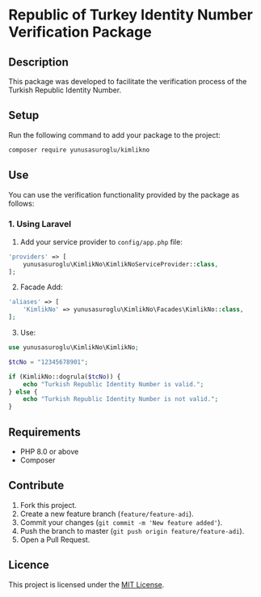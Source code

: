 # Republic of Turkey Identity Number Verification Package

## Description
This package was developed to facilitate the verification process of the Turkish Republic Identity Number.

## Setup

Run the following command to add your package to the project:

```bash
composer require yunusasuroglu/kimlikno
```

## Use

You can use the verification functionality provided by the package as follows:

### **1. Using Laravel**

1. Add your service provider to `config/app.php` file:

```php
'providers' => [
    yunusasuroglu\KimlikNo\KimlikNoServiceProvider::class,
];
```

2. Facade Add:

```php
'aliases' => [
    'KimlikNo' => yunusasuroglu\KimlikNo\Facades\KimlikNo::class,
];
```

3. Use:

```php
use yunusasuroglu\KimlikNo\KimlikNo;

$tcNo = "12345678901";

if (KimlikNo::dogrula($tcNo)) {
    echo "Turkish Republic Identity Number is valid.";
} else {
    echo "Turkish Republic Identity Number is not valid.";
}
```

## Requirements

- PHP 8.0 or above
- Composer

## Contribute

1. Fork this project.
2. Create a new feature branch (`feature/feature-adi`).
3. Commit your changes (`git commit -m 'New feature added'`).
4. Push the branch to master (`git push origin feature/feature-adi`).
5. Open a Pull Request.

## Licence
This project is licensed under the [MIT License](LICENSE).

